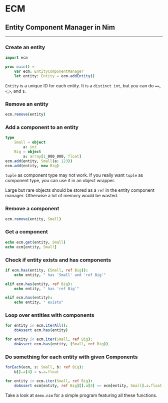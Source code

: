 # ECM
## Entity Component Manager in Nim
-----------------
### Create an entity
```nim
import ecm

proc main() =
    var ecm: EntityComponentManager
    let entity: Entity = ecm.addEntity()
```
`Entity` is a unique ID for each entity. It is a `distinct int`, but you can do `==`,`<`,`>`, and `$`.

### Remove an entity
```nim
ecm.remove(entity)
```

### Add a component to an entity
```nim
type
    Small = object
        a: int
    Big = object
        a: array[1_000_000, float]
ecm.add(entity, Small(a: 123))
ecm.add(entity, new Big)
```
`tuple` as component type may not work. If you really want `tuple` as component type, you can use it in an object wrapper.

Large but rare objects should be stored as a `ref` in the entity component manager. Otherwise a lot of memory would be wasted.

### Remove a component
```nim
ecm.remove(entity, Small)
```

### Get a component
```nim
echo ecm.get(entity, Small)
echo ecm[entity, Small]
```

### Check if entity exists and has components
```nim
if ecm.has(entity, (Small, ref Big)):
    echo entity, " has 'Small' and 'ref Big'"

elif ecm.has(entity, ref Big):
    echo entity, " has 'ref Big'"

elif ecm.has(entity):
    echo entity, " exists"
```

### Loop over entities with components
```nim
for entity in ecm.iterAll():
    doAssert ecm.has(entity)

for entity in ecm.iter(Small, ref Big):
    doAssert ecm.has(entity, (Small, ref Big))
```

### Do something for each entity with given Components
```nim
forEach(ecm, s: Small, b: ref Big):
    b[].a[4] = s.a.float

for entity in ecm.iter(Small, ref Big):
    doAssert ecm[entity, ref Big][].a[4] == ecm[entity, Small].a.float
```

Take a look at `demo.nim` for a simple program featuring all these functions.



